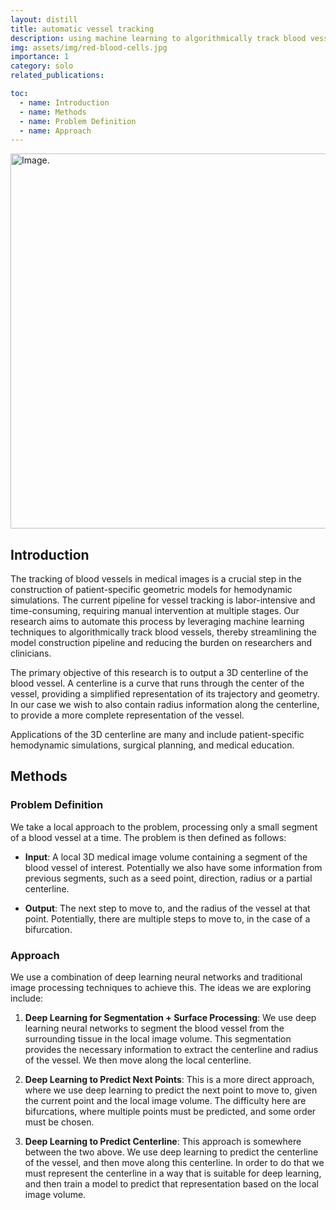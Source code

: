 ```yaml
---
layout: distill
title: automatic vessel tracking
description: using machine learning to algorithmically track blood vessels without manual input
img: assets/img/red-blood-cells.jpg
importance: 1
category: solo
related_publications:

toc:
  - name: Introduction
  - name: Methods
  - name: Problem Definition
  - name: Approach
---
```


<img src="../../assets/img/red-blood-cells.jpg" alt="Image." width="600"/>


## Introduction

The tracking of blood vessels in medical images is a crucial step in the construction of patient-specific geometric models for hemodynamic simulations. The current pipeline for vessel tracking is labor-intensive and time-consuming, requiring manual intervention at multiple stages. Our research aims to automate this process by leveraging machine learning techniques to algorithmically track blood vessels, thereby streamlining the model construction pipeline and reducing the burden on researchers and clinicians.

The primary objective of this research is to output a 3D centerline of the blood vessel. A centerline is a curve that runs through the center of the vessel, providing a simplified representation of its trajectory and geometry. In our case we wish to also contain radius information along the centerline, to provide a more complete representation of the vessel.

Applications of the 3D centerline are many and include patient-specific hemodynamic simulations, surgical planning, and medical education.

## Methods

### Problem Definition

We take a local approach to the problem, processing only a small segment of a blood vessel at a time. The problem is then defined as follows:

- **Input**: A local 3D medical image volume containing a segment of the blood vessel of interest. Potentially we also have some information from previous segments, such as a seed point, direction, radius or a partial centerline.

- **Output**: The next step to move to, and the radius of the vessel at that point. Potentially, there are multiple steps to move to, in the case of a bifurcation.

### Approach

We use a combination of deep learning neural networks and traditional image processing techniques to achieve this. The ideas we are exploring include:

1. **Deep Learning for Segmentation + Surface Processing**: We use deep learning neural networks to segment the blood vessel from the surrounding tissue in the local image volume. This segmentation provides the necessary information to extract the centerline and radius of the vessel. We then move along the local centerline.

2. **Deep Learning to Predict Next Points**: This is a more direct approach, where we use deep learning to predict the next point to move to, given the current point and the local image volume. The difficulty here are bifurcations, where multiple points must be predicted, and some order must be chosen.

3. **Deep Learning to Predict Centerline**: This approach is somewhere between the two above. We use deep learning to predict the centerline of the vessel, and then move along this centerline. In order to do that we must represent the centerline in a way that is suitable for deep learning, and then train a model to predict that representation based on the local image volume.

